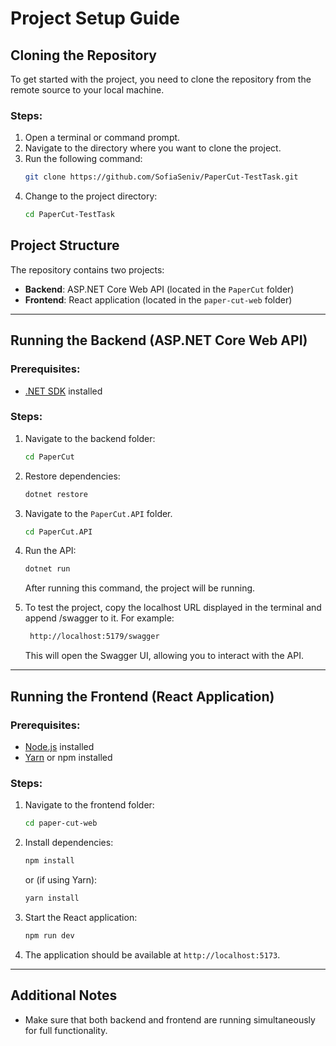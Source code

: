 # Project Setup Guide

## Cloning the Repository

To get started with the project, you need to clone the repository from the remote source to your local machine.

### Steps:

1. Open a terminal or command prompt.
2. Navigate to the directory where you want to clone the project.
3. Run the following command:
   ```sh
   git clone https://github.com/SofiaSeniv/PaperCut-TestTask.git
   ```
4. Change to the project directory:
   ```sh
   cd PaperCut-TestTask
   ```

## Project Structure

The repository contains two projects:

- **Backend**: ASP.NET Core Web API (located in the `PaperCut` folder)
- **Frontend**: React application (located in the `paper-cut-web` folder)

---

## Running the Backend (ASP.NET Core Web API)

### Prerequisites:

- [.NET SDK](https://dotnet.microsoft.com/en-us/download/dotnet) installed

### Steps:

1. Navigate to the backend folder:
   ```sh
   cd PaperCut
   ```
2. Restore dependencies:
   ```sh
   dotnet restore
   ```
3. Navigate to the `PaperCut.API` folder.

   ```bash
   cd PaperCut.API
   ```

4. Run the API:
   ```sh
   dotnet run
   ```
   After running this command, the project will be running.
5. To test the project, copy the localhost URL displayed in the terminal and append /swagger to it. For example:
   ```sh
    http://localhost:5179/swagger
   ```
   This will open the Swagger UI, allowing you to interact with the API.

---

## Running the Frontend (React Application)

### Prerequisites:

- [Node.js](https://nodejs.org/) installed
- [Yarn](https://yarnpkg.com/) or npm installed

### Steps:

1. Navigate to the frontend folder:
   ```sh
   cd paper-cut-web
   ```
2. Install dependencies:
   ```sh
   npm install
   ```
   or (if using Yarn):
   ```sh
   yarn install
   ```
3. Start the React application:
   ```sh
   npm run dev
   ```
4. The application should be available at `http://localhost:5173`.

---

## Additional Notes

- Make sure that both backend and frontend are running simultaneously for full functionality.

